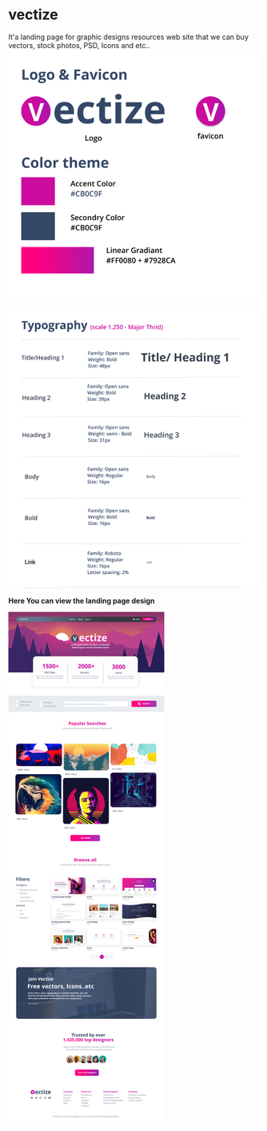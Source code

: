 # vectize
It'a landing page for graphic designs resources web site that we can buy vectors, stock  photos, PSD, Icons and etc..
![Typgraphy](https://github.com/thilinamj/vectize/blob/master/design%20files/Design%20info.png)

![Typgraphy](https://github.com/thilinamj/vectize/blob/master/design%20files/Typography.png)

<b>Here You can view the landing page design</b>

![landing page](https://github.com/thilinamj/vectize/blob/master/design%20files/Landing%20page.png)
